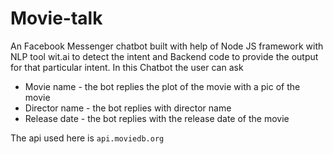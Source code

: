 # Movie-talk

An Facebook Messenger chatbot built with help of Node JS framework with NLP tool wit.ai to detect the intent
and Backend code to provide the output for that particular intent.
In this Chatbot the user can ask 
* Movie name - the bot replies the plot of the movie with a pic of the movie
* Director name - the bot replies with director name
* Release date - the bot replies with the release date of the movie

The api used here is `api.moviedb.org`
